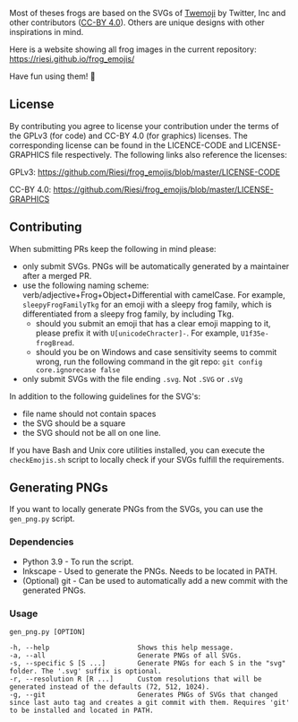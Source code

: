 Most of theses frogs are based on the SVGs of [Twemoji](https://twemoji.twitter.com) by Twitter, Inc and other contributors ([CC-BY 4.0](https://creativecommons.org/licenses/by/4.0/)). Others are unique designs with other inspirations in mind.

Here is a website showing all frog images in the current repository:  
https://riesi.github.io/frog_emojis/

Have fun using them! 🐸

## License

By contributing you agree to license your contribution under the terms of the GPLv3 (for code) and CC-BY 4.0 (for graphics) licenses. The corresponding license can be found in the LICENCE-CODE and LICENSE-GRAPHICS file respectively. The following links also reference the licenses:

GPLv3: https://github.com/Riesi/frog_emojis/blob/master/LICENSE-CODE

CC-BY 4.0: https://github.com/Riesi/frog_emojis/blob/master/LICENSE-GRAPHICS

## Contributing
When submitting PRs keep the following in mind please:

- only submit SVGs. PNGs will be automatically generated by a maintainer after a merged PR.
- use the following naming scheme: verb/adjective+Frog+Object+Differential with camelCase. For example, `sleepyFrogFamilyTkg` for an emoji with a sleepy frog family, which is differentiated from a sleepy frog family, by including Tkg.
  - should you submit an emoji that has a clear emoji mapping to it, please prefix it with `U[unicodeChracter]-`. For example, `U1f35e-frogBread`.
  - should you be on Windows and case sensitivity seems to commit wrong, run the following command in the git repo: `git config core.ignorecase false`
- only submit SVGs with the file ending `.svg`. Not `.SVG` or `.sVg`

In addition to the following guidelines for the SVG's:
- file name should not contain spaces
- the SVG should be a square
- the SVG should not be all on one line.

If you have Bash and Unix core utilities installed, you can execute the `checkEmojis.sh` script to locally check if your SVGs fulfill the requirements.

## Generating PNGs 
If you want to locally generate PNGs from the SVGs, you can use the `gen_png.py` script.

### Dependencies
- Python 3.9 - To run the script.
- Inkscape - Used to generate the PNGs. Needs to be located in PATH.
- (Optional) git - Can be used to automatically add a new commit with the generated PNGs.

### Usage
```
gen_png.py [OPTION]

-h, --help                      Shows this help message.
-a, --all                       Generate PNGs of all SVGs.
-s, --specific S [S ...]        Generate PNGs for each S in the "svg" folder. The '.svg' suffix is optional.
-r, --resolution R [R ...]      Custom resolutions that will be generated instead of the defaults (72, 512, 1024).
-g, --git                       Generates PNGs of SVGs that changed since last auto tag and creates a git commit with them. Requires 'git' to be installed and located in PATH.
```
